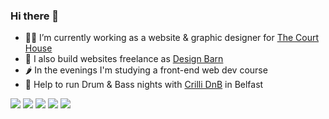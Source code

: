 ### Hi there 👋

- 👨‍⚖️ I’m currently working as a website & graphic designer for [The Court House](https://courthousebangor.com/)
- 🏡 I also build websites freelance as [Design Barn](https://designbarn.co.uk/)
- 🌶️ In the evenings I'm studying a front-end web dev course
- 💃 Help to run Drum & Bass nights with [Crilli DnB](https://linktr.ee/Crillidnb) in Belfast

<img src="https://img.shields.io/badge/Adobe%20Creative%20Cloud-DA1F26?style=for-the-badge&logo=Adobe%20Creative%20Cloud&logoColor=white" />  <img src="https://img.shields.io/badge/HTML5-E34F26?style=for-the-badge&logo=html5&logoColor=white" />  <img src="https://img.shields.io/badge/CSS3-1572B6?style=for-the-badge&logo=css3&logoColor=white" />  <img src="https://img.shields.io/badge/JavaScript-323330?style=for-the-badge&logo=javascript&logoColor=F7DF1E" />  <img src="https://img.shields.io/badge/Edx-193A3E?style=for-the-badge&logo=edx&logoColor=white" />
